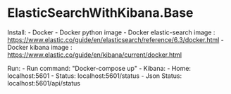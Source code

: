 # ElasticSearchWithKibana.Base

Install:
    - Docker
    - Docker python image
    - Docker elastic-search image : https://www.elastic.co/guide/en/elasticsearch/reference/6.3/docker.html
    - Docker kibana image : https://www.elastic.co/guide/en/kibana/current/docker.html
    
Run:
    - Run command: "Docker-compose up"
    - Kibana: 
      - Home: localhost:5601 
      - Status: localhost:5601/status
      - Json Status: localhost:5601/api/status
    
